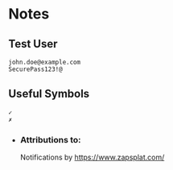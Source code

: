 # Notes

## Test User
    john.doe@example.com
    SecurePass123!@

## Useful Symbols
    ✓
    ✗

- ### Attributions to:
    Notifications by <https://www.zapsplat.com/>
